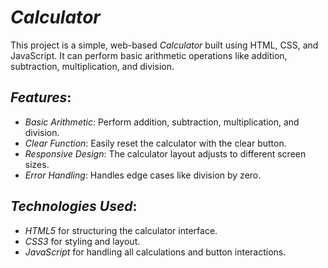# *Calculator*

This project is a simple, web-based *Calculator* built using HTML, CSS, and JavaScript. It can perform basic arithmetic operations like addition, subtraction, multiplication, and division.

## *Features*:
- *Basic Arithmetic*: Perform addition, subtraction, multiplication, and division.
- *Clear Function*: Easily reset the calculator with the clear button.
- *Responsive Design*: The calculator layout adjusts to different screen sizes.
- *Error Handling*: Handles edge cases like division by zero.

## *Technologies Used*:
- *HTML5* for structuring the calculator interface.
- *CSS3* for styling and layout.
- *JavaScript* for handling all calculations and button interactions.

